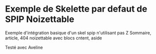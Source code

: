 # Exemple de Skelette par defaut de SPIP Noizettable

Exemple d'intégration basique d'un skel spip n'utilisant pas Z
Sommaire, article, 404 noizettable avec blocs cntent, aside

Testé avec Aveline